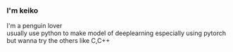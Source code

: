 ### I'm keiko
I'm a penguin lover\
usually use python to make model of deeplearning especially using pytorch\
but wanna try the others like C,C++


<!-- mark down is as same as HTML -->



<!--
**gentoopenguin1115/gentoopenguin1115** is a ✨ _special_ ✨ repository because its `README.md` (this file) appears on your GitHub profile.

Here are some ideas to get you started:

- 🔭 I’m currently working on ...
- 🌱 I’m currently learning ...
- 👯 I’m looking to collaborate on ...
- 🤔 I’m looking for help with ...
- 💬 Ask me about ...
- 📫 How to reach me: ...
- 😄 Pronouns: ...
- ⚡ Fun fact: ...

-->
